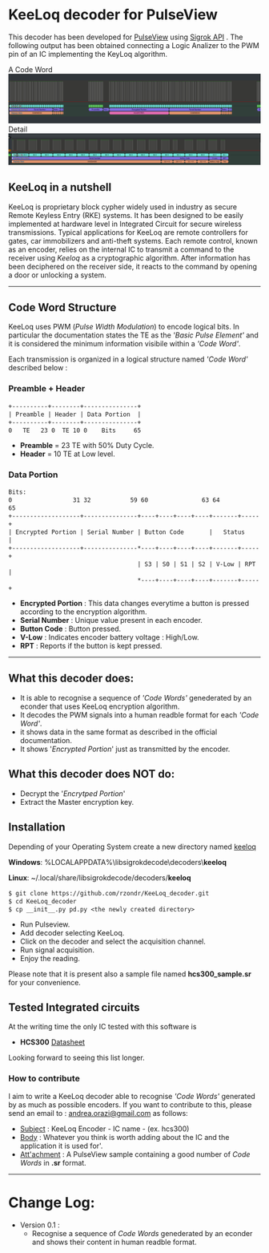 # KeeLoq decoder for PulseView
This decoder has been developed for [PulseView](https://sigrok.org/wiki/PulseView) using [Sigrok API](http://sigrok.org/wiki/Protocol_decoder_API) .
The following output has been obtained connecting a Logic Analizer to the PWM pin of an IC implementing the KeyLoq algorithm.

A Code Word
![KeeLoq output](keeloq1_pv.png)
Detail
![KeeLoq output](keeloq2_pv.png)

## KeeLoq in a nutshell
KeeLoq is proprietary block cypher widely used in industry as secure Remote Keyless Entry (RKE) systems.
It has been designed to be easily implemented at hardware level in Integrated Circuit for secure wireless transmissions. Typical applications for KeeLoq are remote controllers for gates, car immobilizers and anti-theft systems. Each remote control, known as an encoder, relies on the internal IC to transmit a command to the receiver using _Keeloq_ as a cryptographic algorithm. After information has been deciphered on the receiver side, it reacts to the command by opening a door or unlocking a system.
***
## Code Word Structure
KeeLoq uses PWM (_Pulse Width Modulation_) to encode logical bits. In particular the documentation 
states the TE as the _'Basic Pulse Element'_ and it is considered the minimum information visibile within a _'Code Word'_. 

Each transmission is organized in a logical structure named _'Code Word'_ described below :
### Preamble + Header
    +----------+--------+---------------+
    | Preamble | Header | Data Portion  |
    +----------+--------+---------------+
    0   TE   23 0  TE 10 0    Bits     65 

- **Preamble** = 23 TE with 50% Duty Cycle.
- **Header** = 10 TE at Low level.

### Data Portion

    Bits:
    0                 31 32           59 60               63 64          65              
    +-------------------+---------------+----+----+----+----+-------+-----+
    | Encrypted Portion | Serial Number | Button Code       |   Status    |
    +-------------------+---------------*----+----+----+----+-------+-----+
                                        | S3 | S0 | S1 | S2 | V-Low | RPT |
                                        *----+----+----+----+-------+-----+

+ **Encrypted Portion** : This data changes everytime a button is pressed according to the encryption algorithm.
+ **Serial Number** : Unique value present in each encoder.
+ **Button Code** : Button pressed.
+ **V-Low** : Indicates encoder battery voltage : High/Low.
+ **RPT** : Reports if the button is kept pressed. 

***

## What this decoder does: 
- It is able to recognise a sequence of _'Code Words'_ genederated by an econder that uses KeeLoq encryption algorithm.
- It decodes the PWM signals into a human readble format for each _'Code Word'_.
- it shows data in the same format as described in the official documentation.
- It shows '_Encrypted Portion_' just as transmitted by the encoder.

## What this decoder does NOT do:
- Decrypt the '_Encrytped Portion_' 
- Extract the Master encryption key. 

## Installation 
Depending of your Operating System create a new directory named <u>keeloq</u> 

**Windows**: %LOCALAPPDATA%\libsigrokdecode\decoders\\**keeloq**

**Linux**: ~/.local/share/libsigrokdecode/decoders/**keeloq**

    $ git clone https://github.com/rzondr/KeeLoq_decoder.git
    $ cd KeeLoq_decoder
    $ cp __init__.py pd.py <the newly created directory>
   
- Run Pulseview. 
- Add decoder selecting KeeLoq.
- Click on the decoder and select the acquisition channel.
- Run signal acquisition. 
- Enjoy the reading.

Please note that it is present also a sample file named **hcs300_sample.sr** for your convenience.

## Tested Integrated circuits
At the writing time the only IC tested with this software is 
- **HCS300** [Datasheet](https://ww1.microchip.com/downloads/aemDocuments/documents/MCU08/ProductDocuments/DataSheets/21137G.pdf)

Looking forward to seeing this list longer.

### How to contribute
I aim to write a KeeLoq decoder able to recognise _'Code Words'_ generated by as much as possible encoders.
If you want to contribute to this, please send an email to : <andrea.orazi@gmail.com> as follows:
- <u>Subject</u> : KeeLoq Encoder - IC name - (ex. hcs300)
- <u>Body</u> : Whatever you think is worth adding about the IC and the application it is used for'.
- <u>Att'achment</u> : A PulseView sample containing a good number of _Code Words_ in **.sr** format.
***
# Change Log:
- Version  0.1 : 
    * Recognise a sequence of _Code Words_ genederated by an econder and shows their content in human readble format.
